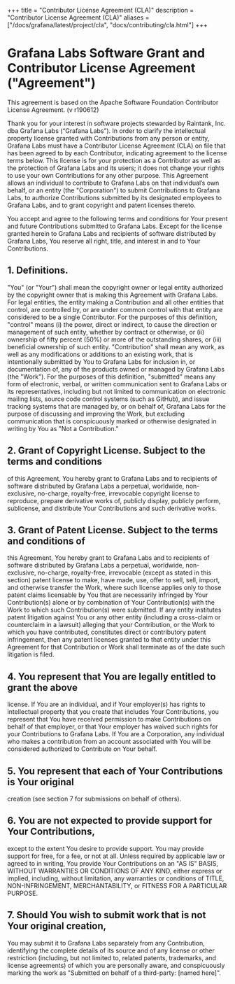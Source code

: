 +++
title = "Contributor License Agreement (CLA)"
description = "Contributor License Agreement (CLA)"
aliases = ["/docs/grafana/latest/project/cla", "docs/contributing/cla.html"]
+++

# Grafana Labs Software Grant and Contributor License Agreement ("Agreement")
This agreement is based on the Apache Software Foundation Contributor License Agreement.
(v r190612)

Thank you for your interest in software projects stewarded by Raintank, Inc. dba Grafana Labs (“Grafana Labs”). In order to clarify the intellectual property license
 granted with Contributions from any person or entity, Grafana Labs
 must have a Contributor License Agreement (CLA) on file that has been
 agreed to by each Contributor, indicating agreement to the license terms
 below. This license is for your protection as a Contributor as well
 as the protection of Grafana Labs and its users; it does not change
 your rights to use your own Contributions for any other purpose.
 This Agreement allows an individual to contribute to Grafana Labs on that individual’s own behalf, or an entity (the "Corporation") to
 submit Contributions to Grafana Labs, to authorize Contributions
 submitted by its designated employees to Grafana Labs, and to grant
 copyright and patent licenses thereto.

You accept and agree to the following terms and conditions for Your
 present and future Contributions submitted to Grafana Labs. Except
 for the license granted herein to Grafana Labs and recipients of
 software distributed by Grafana Labs, You reserve all right, title,
 and interest in and to Your Contributions.
 ## 1. Definitions.
 "You" (or "Your") shall mean the copyright owner or legal entity
 authorized by the copyright owner that is making this Agreement
 with Grafana Labs. For legal entities, the entity making a
 Contribution and all other entities that control, are controlled by,
 or are under common control with that entity are considered to be a
 single Contributor. For the purposes of this definition, "control"
 means (i) the power, direct or indirect, to cause the direction or
 management of such entity, whether by contract or otherwise, or
 (ii) ownership of fifty percent (50%) or more of the outstanding
 shares, or (iii) beneficial ownership of such entity.
 "Contribution" shall mean any work, as well as
 any modifications or additions to an existing work, that is intentionally
 submitted by You to Grafana Labs for inclusion in, or
 documentation of, any of the products owned or managed by Grafana Labs (the "Work"). For the purposes of this definition,
 "submitted" means any form of electronic, verbal, or written
 communication sent to Grafana Labs or its representatives,
 including but not limited to communication on electronic mailing
 lists, source code control systems (such as GitHub), and issue tracking systems
 that are managed by, or on behalf of, Grafana Labs for the
 purpose of discussing and improving the Work, but excluding
 communication that is conspicuously marked or otherwise designated
 in writing by You as "Not a Contribution."
 ## 2. Grant of Copyright License. Subject to the terms and conditions
 of this Agreement, You hereby grant to Grafana Labs and to
 recipients of software distributed by Grafana Labs a perpetual,
 worldwide, non-exclusive, no-charge, royalty-free, irrevocable
 copyright license to reproduce, prepare derivative works of,
 publicly display, publicly perform, sublicense, and distribute
 Your Contributions and such derivative works.
 ## 3. Grant of Patent License. Subject to the terms and conditions of
 this Agreement, You hereby grant to Grafana Labs and to recipients
 of software distributed by Grafana Labs a perpetual, worldwide,
 non-exclusive, no-charge, royalty-free, irrevocable (except as
 stated in this section) patent license to make, have made, use,
 offer to sell, sell, import, and otherwise transfer the Work,
 where such license applies only to those patent claims licensable
 by You that are necessarily infringed by Your Contribution(s)
 alone or by combination of Your Contribution(s) with the Work to
 which such Contribution(s) were submitted. If any entity institutes
 patent litigation against You or any other entity (including a
 cross-claim or counterclaim in a lawsuit) alleging that your
 Contribution, or the Work to which you have contributed, constitutes
 direct or contributory patent infringement, then any patent licenses
 granted to that entity under this Agreement for that Contribution or
 Work shall terminate as of the date such litigation is filed.
 ## 4. You represent that You are legally entitled to grant the above
 license. If You are an individual, and if Your employer(s) has rights to intellectual property
 that you create that includes Your Contributions, you represent
 that You have received permission to make Contributions on behalf
 of that employer, or that Your employer has waived such rights for
 your Contributions to Grafana Labs.  If You are a Corporation, any individual who makes a contribution from an account associated with You will be considered authorized to Contribute on Your behalf.
 ## 5. You represent that each of Your Contributions is Your original
 creation (see section 7 for submissions on behalf of others).
 ## 6. You are not expected to provide support for Your Contributions,
 except to the extent You desire to provide support. You may provide
 support for free, for a fee, or not at all. Unless required by
 applicable law or agreed to in writing, You provide Your
 Contributions on an "AS IS" BASIS, WITHOUT WARRANTIES OR CONDITIONS
 OF ANY KIND, either express or implied, including, without
 limitation, any warranties or conditions of TITLE, NON-INFRINGEMENT,
 MERCHANTABILITY, or FITNESS FOR A PARTICULAR PURPOSE.
 ## 7. Should You wish to submit work that is not Your original creation,
 You may submit it to Grafana Labs separately from any
 Contribution, identifying the complete details of its source and
 of any license or other restriction (including, but not limited
 to, related patents, trademarks, and license agreements) of which
 you are personally aware, and conspicuously marking the work as
 "Submitted on behalf of a third-party: [named here]".

